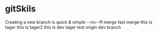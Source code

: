 # gitSkils
Creating  a new branch is quick & simple
--no--ff merge
fast merge
this is tager
this is tager2
this is dev tager
test origin dev branch
